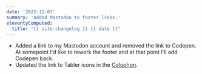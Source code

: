 ```yaml
---
date: '2022-11-07'
summary: 'Added Mastodon to footer links.'
eleventyComputed:
  title: "{{ site.changelog }} {{ date }}"
---
```


* Added a link to my Mastodon account and removed the link to Codepen. At somepoint I'd like to rework the footer and at that point I'll add Codepen back.
* Updated the link to Tabler icons in the [Colophon](/colophon/).